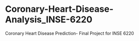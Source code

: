 # Coronary-Heart-Disease-Analysis_INSE-6220
Coronary Heart Disease Prediction- Final Project for INSE 6220
